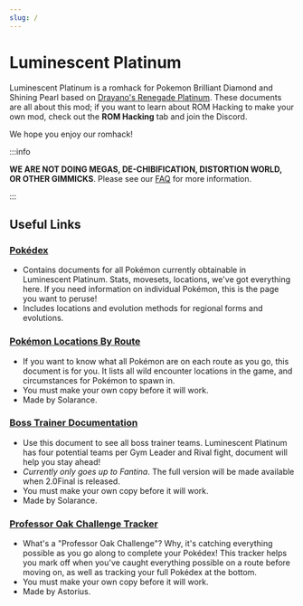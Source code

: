 ```yaml
---
slug: /
---
```


# Luminescent Platinum

Luminescent Platinum is a romhack for Pokemon Brilliant Diamond and Shining Pearl based on [Drayano's Renegade Platinum](https://pokehacking.com/fangames/renegade-platinum/). These documents are all about this mod; if you want to learn about ROM Hacking to make your own mod, check out the **ROM Hacking** tab and join the Discord.

We hope you enjoy our romhack!

:::info

**WE ARE NOT DOING MEGAS, DE-CHIBIFICATION, DISTORTION WORLD, OR OTHER GIMMICKS**. Please see our [FAQ](/faq.md) for more information.

:::

## Useful Links

### [Pokédex](https://drive.google.com/drive/folders/1b3b3GDXKCP6KY1E0cMStnYg6y0gTPZYM)

- Contains documents for all Pokémon currently obtainable in Luminescent Platinum. Stats, movesets, locations, we've got everything here. If you need information on individual Pokémon, this is the page you want to peruse!
- Includes locations and evolution methods for regional forms and evolutions.

### [Pokémon Locations By Route](https://docs.google.com/spreadsheets/d/1a-NSfEgtt8kAr1cXwKkmY2SylYMs2tUG5tMSIhK0-OY/edit?usp=sharing)

- If you want to know what all Pokémon are on each route as you go, this document is for you. It lists all wild encounter locations in the game, and circumstances for Pokémon to spawn in.
- You must make your own copy before it will work.
- Made by Solarance.

### [Boss Trainer Documentation](https://docs.google.com/spreadsheets/d/1hUVPaxr0norFBDfCRX1lp8hy3eae0zno36Cg2cMH080/edit?usp=sharing)

- Use this document to see all boss trainer teams. Luminescent Platinum has four potential teams per Gym Leader and Rival fight, document will help you stay ahead!
- *Currently only goes up to Fantina*. The full version will be made available when 2.0Final is released.
- You must make your own copy before it will work.
- Made by Solarance.

### [Professor Oak Challenge Tracker](https://docs.google.com/spreadsheets/d/133FFeo8GooaxUnlbInP5TL-bEwhwB2bMoxhqLdfEl94/edit#gid=1663592077)

- What's a "Professor Oak Challenge"? Why, it's catching everything possible as you go along to complete your Pokédex! This tracker helps you mark off when you've caught everything possible on a route before moving on, as well as tracking your full Pokédex at the bottom.
- You must make your own copy before it will work.
- Made by Astorius.
